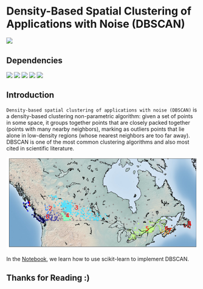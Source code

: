 # Density-Based Spatial Clustering of Applications with Noise (DBSCAN)

![](http://ForTheBadge.com/images/badges/made-with-python.svg) 

## Dependencies

![](https://img.shields.io/badge/pandas-1.2.3-150458?style=for-the-badge&logo=pandas)
![](https://img.shields.io/badge/numpy-1.19.2-013243?style=for-the-badge&logo=NumPy)
![](https://img.shields.io/badge/matplotlib-3.3.4-224099?style=for-the-badge)
![](https://img.shields.io/badge/scikit_learn-0.24.1-F7931E?style=for-the-badge&logo=scikit-learn)
![](https://img.shields.io/badge/basemap-1.3.0-8CAAE6?style=for-the-badge)

## Introduction

`Density-based spatial clustering of applications with noise (DBSCAN)` is a density-based clustering non-parametric algorithm: given a set of points in some space, it groups together points that are closely packed together (points with many nearby neighbors), marking as outliers points that lie alone in low-density regions (whose nearest neighbors are too far away). DBSCAN is one of the most common clustering algorithms and also most cited in scientific literature.

<img width="600px" src="img.png">

In the [Notebook](Notebook.ipynb), we learn how to use scikit-learn to implement DBSCAN. 

## Thanks for Reading :)